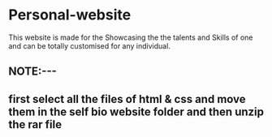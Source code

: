 # Personal-website
This website is made for the Showcasing the the talents and Skills of one and can be totally customised for any individual.

NOTE:---
----------------------------------------------------------------------------------
first select all the files of html & css and move them in the self bio website folder
and then unzip the rar file
----------------------------------------------------------------------------------

